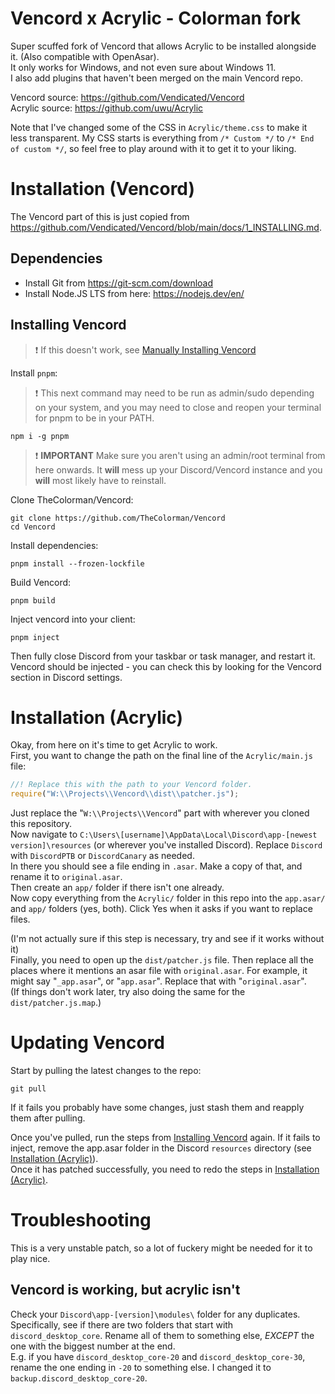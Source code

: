 # Vencord x Acrylic - Colorman fork

Super scuffed fork of Vencord that allows Acrylic to be installed alongside it. (Also compatible with OpenAsar).  
It only works for Windows, and not even sure about Windows 11.  
I also add plugins that haven't been merged on the main Vencord repo.

Vencord source: https://github.com/Vendicated/Vencord  
Acrylic source: https://github.com/uwu/Acrylic

Note that I've changed some of the CSS in `Acrylic/theme.css` to make it less transparent. My CSS starts is everything from `/* Custom */` to `/* End of custom */`, so feel free to play around with it to get it to your liking.

# Installation (Vencord)

The Vencord part of this is just copied from https://github.com/Vendicated/Vencord/blob/main/docs/1_INSTALLING.md.

## Dependencies

-   Install Git from https://git-scm.com/download
-   Install Node.JS LTS from here: https://nodejs.dev/en/

## Installing Vencord

> ❗ If this doesn't work, see [Manually Installing Vencord](#manually-installing-vencord)

Install `pnpm`:

> ❗ This next command may need to be run as admin/sudo depending on your system, and you may need to close and reopen your terminal for pnpm to be in your PATH.

```shell
npm i -g pnpm
```

> ❗ **IMPORTANT** Make sure you aren't using an admin/root terminal from here onwards. It **will** mess up your Discord/Vencord instance and you **will** most likely have to reinstall.

Clone TheColorman/Vencord:

```shell
git clone https://github.com/TheColorman/Vencord
cd Vencord
```

Install dependencies:

```shell
pnpm install --frozen-lockfile
```

Build Vencord:

```shell
pnpm build
```

Inject vencord into your client:

```shell
pnpm inject
```

Then fully close Discord from your taskbar or task manager, and restart it. Vencord should be injected - you can check this by looking for the Vencord section in Discord settings.

# Installation (Acrylic)

Okay, from here on it's time to get Acrylic to work.  
First, you want to change the path on the final line of the `Acrylic/main.js` file:

```js
//! Replace this with the path to your Vencord folder.
require("W:\\Projects\\Vencord\\dist\\patcher.js");
```

Just replace the "`W:\\Projects\\Vencord`" part with wherever you cloned this repository.  
Now navigate to `C:\Users\[username]\AppData\Local\Discord\app-[newest version]\resources` (or wherever you've installed Discord). Replace `Discord` with `DiscordPTB` or `DiscordCanary` as needed.  
In there you should see a file ending in `.asar`. Make a copy of that, and rename it to `original.asar`.  
Then create an `app/` folder if there isn't one already.  
Now copy everything from the `Acrylic/` folder in this repo into the `app.asar/` and `app/` folders (yes, both). Click Yes when it asks if you want to replace files.

(I'm not actually sure if this step is necessary, try and see if it works without it)  
Finally, you need to open up the `dist/patcher.js` file. Then replace all the places where it mentions an asar file with `original.asar`. For example, it might say "`_app.asar`", or "`app.asar`". Replace that with "`original.asar`".  
(If things don't work later, try also doing the same for the `dist/patcher.js.map`.)

# Updating Vencord

Start by pulling the latest changes to the repo:

```shell
git pull
```

If it fails you probably have some changes, just stash them and reapply them after pulling.

Once you've pulled, run the steps from [Installing Vencord](#installing-vencord) again. If it fails to inject, remove the app.asar folder in the Discord `resources` directory (see [Installation (Acrylic)](#installation-acrylic)).  
Once it has patched successfully, you need to redo the steps in [Installation (Acrylic)](#installation-acrylic).  
  
# Troubleshooting  
This is a very unstable patch, so a lot of fuckery might be needed for it to play nice.  
  
## Vencord is working, but acrylic isn't  
Check your `Discord\app-[version]\modules\` folder for any duplicates. Specifically, see if there are two folders that start with `discord_desktop_core`. Rename all of them to something else, *EXCEPT* the one with the biggest number at the end.  
E.g. if you have `discord_desktop_core-20` and `discord_desktop_core-30`, rename the one ending in `-20` to something else. I changed it to `backup.discord_desktop_core-20`.